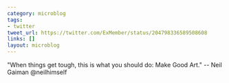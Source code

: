 ```yaml
---
category: microblog
tags:
- twitter
tweet_url: https://twitter.com/ExMember/status/204798336589508608
links: []
layout: microblog
---
```

"When things get tough, this is what you should do: Make Good Art." -- Neil Gaiman @neilhimself
